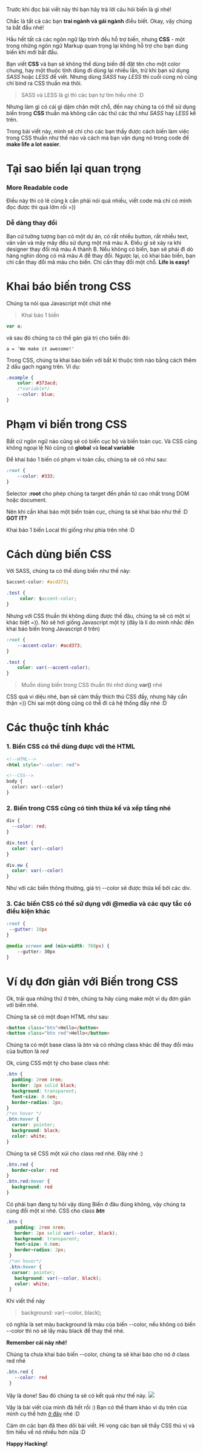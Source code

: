 Trước khi đọc bài viết này thì bạn hãy trả lời câu hỏi biến là gì nhé! 

Chắc là tất cả các bạn **trai ngành và gái ngành** điều biết.
Okay, vậy chúng ta bắt đầu nhé!


Hầu hết tất cả các ngôn ngữ lập trình đều hỗ trợ biến, nhưng **CSS** - một trong những ngôn ngữ Markup quan trọng lại không hỗ trợ cho bạn dùng biến khi mới bắt đầu.

Bạn viết **CSS** và bạn sẽ không thể dùng biến để đặt tên cho một color chung, hay một thuộc tính dùng đi dùng lại nhiều lần, trừ khi bạn sử dụng *SASS* hoặc *LESS* để viết. Nhưng dùng *SASS* hay *LESS* thì cuối cùng nó cũng chỉ bind ra CSS thuần mà thôi.

> SASS và LESS là gì thì các bạn tự tìm hiểu nhé :D

Nhưng làm gì có cái gì dậm chân một chỗ, đến nay chúng ta có thể sử dụng biến trong **CSS** thuần mà không cần các thứ các thứ như *SASS* hay *LESS* kể trên.

Trong bài viết này, mình sẽ chỉ cho các bạn thấy được cách biến làm việc trong CSS thuần như thế nào và cách mà bạn vận dụng nó trong  code để **make life a lot easier**.

# Tại sao biến lại quan trọng
### More Readable code
Điều này thì có lẽ cũng k cần phải nói quá nhiều, viết code mà chỉ có mình đọc được thì quá lởm rồi =))
### Dễ dàng thay đổi
Bạn cứ tưởng tượng bạn có một dự án, có rất nhiều button, rất nhiều text, vân vân và mây mây đều sử dụng một mã màu A.
Điều gì sẽ xảy ra khi designer thay đổi mã màu A thành B.
Nếu không có biến, bạn sẽ phải đi dò hàng nghìn dòng có mã màu A để thay đổi. Ngược lại, có khai báo biến, bạn chỉ cần thay đổi mã màu cho biến. Chỉ cần thay đổi một chỗ. **Life is easy!**

# Khai báo biến trong CSS
Chúng ta nói qua Javascript một chút nhé
> Khai báo 1 biến
```javascript
var a;
```
và sau đó chúng ta có thể gán giá trị cho biến đó:
```
a = 'We make it awesome!'
```

Trong CSS, chúng ta khai báo biến với bất kì thuộc tính nào bằng cách thêm 2 dấu gạch ngang trên.
Ví dụ:
```CSS
.example {
    color: #373acd;
    /*variable*/
    --color: blue;
}
```

# Phạm vi biến trong CSS
Bất cứ ngôn ngữ nào cũng sẽ có biến cục bộ và biến toàn cục.
Và CSS cũng không ngoại lệ
Nó cũng có **global** và **local variable**

Để khai báo 1 biến có phạm vi toàn cầu, chúng ta sẽ có như sau: 
```CSS
:root {
    --color: #333;
}
```

Selector **:root** cho phép chúng ta target đến phần tử cao nhất trong DOM hoặc document.

Nên khi cần khai báo một biến toàn cục, chúng ta sẽ khai báo như thế :D
**GOT IT?**

Khai báo 1 biến Local thì giống như phía trên nhé :D


# Cách dùng biến CSS
Với SASS, chúng ta có thể dùng biến như thế này:
```CSS
$accent-color: #acd373;

.test {
     color: $accent-color;
}
```

Nhưng với CSS thuần thì không dùng được thế đâu, chúng ta sẽ có một xí khác biệt =)). Nó sẽ hơi giống Javascript một tý (đây là lí do mình nhắc đến khai báo biến trong Javascript ở trên)
```CSS
:root {
    --accent-color: #acd373;
}

.test {
    color: var(--accent-color);
}
```

> Muốn dùng biến trong CSS thuần thì nhớ dùng **var()** nhé

CSS quá vi diệu nhé, bạn sẽ cảm thấy thích thú CSS đấy, nhưng hãy cẩn thận =))
Chỉ sai một dòng cũng có thể đi cả hệ thống đấy nhé :D 
# Các thuộc tính khác
### 1. Biến CSS có thể dùng được với thẻ HTML
```html
<!--HTML-->
<html style="--color: red">

<!--CSS-->
body {
  color: var(--color)
}
```

### 2. Biến trong CSS cũng có tính thừa kế và xếp tầng nhé
```CSS
div {
  --color: red;
}

div.test {
  color: var(--color)
}

div.ew {
  color: var(--color)
}
```

Như với các biến thông thường, giá trị --color sẽ được thừa kế bởi các div.

### 3. Các biến CSS có thể sử dụng  với @media và các quy tắc có điều kiện khác

```CSS
:root {
 --gutter: 10px 
}

@media screen and (min-width: 768px) {
    --gutter: 30px
}
```
# Ví dụ đơn giản với Biến trong CSS

Ok, trải qua những thứ ở trên, chúng ta hãy cùng make một ví dụ đơn giản với biến nhé.

Chúng ta sẽ có một đoạn HTML như sau:
```html
<button class="btn">Hello</button>
<button class="btn red">Hello</button>
```

Chúng ta có một base class là *btn* và có những class khác để thay đổi màu của button là *red*

Ok, cùng CSS một tý cho base class nhé: 
```CSS
.btn {
  padding: 2rem 4rem;
  border: 2px solid black;
  background: transparent;
  font-size: 0.6em;
  border-radius: 2px;
}
/*on hover */
.btn:hover {
  cursor: pointer;
  background: black;
  color: white;
}
 ```

Chúng ta sẽ CSS một xúi cho class red nhé.
Đây nhé :)

```CSS
.btn.red {
  border-color: red
}
.btn.red:hover {
  background: red
}
```

Có phải bạn đang tự hỏi vậy dùng Biến ở đâu đúng không, vậy chúng ta cùng đổi một xí nhé.
CSS cho class ***btn***
```CSS
.btn {
   padding: 2rem 4rem;
   border: 2px solid var(--color, black);
   background: transparent;
   font-size: 0.6em;
   border-radius: 2px;
 }
 /*on hover*/ 
 .btn:hover {
  cursor: pointer;
   background: var(--color, black);
   color: white;
 }
```

Khi viết thế này
>    background: var(--color, black);

có nghĩa là set màu background là màu của biến --color, nếu không có biến  --color thì nó sẽ lấy màu black để thay thế nhé.

**Remember cái này nhé!**

Chúng ta chưa khai báo biến --color, chúng ta sẽ khai báo cho nó ở class red nhé

```CSS
.btn.red {
   --color: red
 }
```
Vậy là done!
Sau đó chúng ta sẽ có kết quả như thế này.
![](https://images.viblo.asia/75e3868a-ed8f-4a66-af47-6ad84f758d24.gif)

Vậy là bài viết của mình đã hết rồi :)
Bạn có thể tham khảo ví dụ trên của mình cụ thể hơn [ở đây](https://codepen.io/ohansemmanuel/full/PQYzvv/) nhé :D

Cám ơn các bạn đã theo dõi bài viết.
Hi vọng các bạn sẽ thấy CSS thú vị và tìm hiểu về nó nhiều hơn nữa :D

**Happy Hacking!**